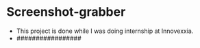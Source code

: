 # Screenshot-grabber

- This project is done while I was doing internship at Innovexxia.
- #################
